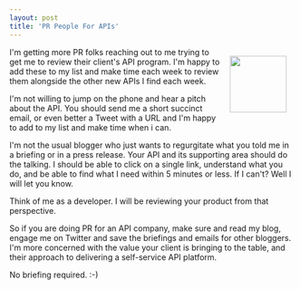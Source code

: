 ```yaml
---
layout: post
title: 'PR People For APIs'
---
```

<p><img style="padding: 15px;" src="https://s3.amazonaws.com/kinlane-productions/bw-icons/bw-microphone.png" alt="" width="100" align="right" /></p>
<p>I'm getting more PR folks reaching out to me trying to get me to review their client's API program. I'm happy to add these to my list and make time each week to review them alongside the other new APIs I find each week.</p>
<p>I'm not willing to jump on the phone and hear a pitch about the API. You should send me a short succinct email, or even better a Tweet with a URL and I'm happy to add to my list and make time when i can.</p>
<p>I'm not the usual blogger who just wants to regurgitate what you told me in a briefing or in a press release. Your API and its supporting area should do the talking. I should be able to click on a single link, understand what you do, and be able to find what I need within 5 minutes or less.  If I can't? Well I will let you know.</p>
<p>Think of me as a developer. I will be reviewing your product from that perspective.</p>
<p>So if you are doing PR for an API company, make sure and read my blog, engage me on Twitter and save the briefings and emails for other bloggers. I'm more concerned with the value your client is bringing to the table, and their approach to delivering a self-service API platform.</p>
<p>No briefing required. :-)</p>
